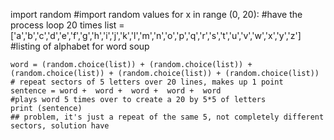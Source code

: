 import random
#import random values
for x in range (0, 20):
	#have the process loop 20 times
	list = ['a','b','c','d','e','f','g','h','i','j','k','l','m','n','o','p','q','r','s','t','u','v','w','x','y','z']
	#listing of alphabet for word soup
	
	word = (random.choice(list)) + (random.choice(list)) + (random.choice(list)) + (random.choice(list)) + (random.choice(list))
	# repeat sectors of 5 letters over 20 lines, makes up 1 point
	sentence = word +  word +  word +  word +  word
	#plays word 5 times over to create a 20 by 5*5 of letters
	print (sentence)
	## problem, it's just a repeat of the same 5, not completely different sectors, solution have 
	
